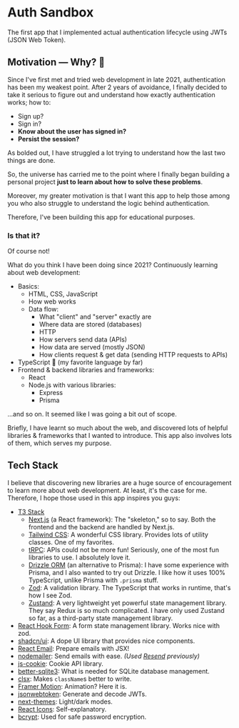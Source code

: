 # Auth Sandbox

The first app that I implemented actual authentication lifecycle using JWTs (JSON Web Token).

## Motivation — Why? 🤔

Since I've first met and tried web development in late 2021, authentication has been my weakest point. After 2 years of avoidance, I finally decided to take it serious to figure out and understand how exactly authentication works; how to:

- Sign up?
- Sign in?
- **Know about the user has signed in?**
- **Persist the session?**

As bolded out, I have struggled a lot trying to understand how the last two things are done.

So, the universe has carried me to the point where I finally began building a personal project **just to learn about how to solve these problems**.

Moreover, my greater motivation is that I want this app to help those among you who also struggle to understand the logic behind authentication.

Therefore, I've been building this app for educational purposes.

### Is that it?

Of course not!

What do you think I have been doing since 2021? Continuously learning about web development:

- Basics:
  - HTML, CSS, JavaScript
  - How web works
  - Data flow:
    - What "client" and "server" exactly are
    - Where data are stored (databases)
    - HTTP
    - How servers send data (APIs)
    - How data are served (mostly JSON)
    - How clients request & get data (sending HTTP requests to APIs)
- TypeScript 💙 (my favorite language by far)
- Frontend & backend libraries and frameworks:
  - React
  - Node.js with various libraries:
    - Express
    - Prisma

...and so on. It seemed like I was going a bit out of scope.

Briefly, I have learnt so much about the web, and discovered lots of helpful libraries & frameworks that I wanted to introduce. This app also involves lots of them, which serves my purpose.

## Tech Stack

I believe that discovering new libraries are a huge source of encouragement to learn more about web development. At least, it's the case for me. Therefore, I hope those used in this app inspires you guys:

- [T3 Stack](https://create.t3.gg/)
  - [Next.js](https://nextjs.org/) (a React framework): The "skeleton," so to say. Both the frontend and the backend are handled by Next.js.
  - [Tailwind CSS](https://tailwindcss.com/): A wonderful CSS library. Provides lots of utility classes. One of my favorites.
  - [tRPC](https://trpc.io/): APIs could not be more fun! Seriously, one of the most fun libraries to use. I absolutely love it.
  - [Drizzle ORM](https://orm.drizzle.team/) (an alternative to Prisma): I have some experience with Prisma, and I also wanted to try out Drizzle. I like how it uses 100% TypeScript, unlike Prisma with `.prisma` stuff.
  - [Zod](https://zod.dev/): A validation library. The TypeScript that works in runtime, that's how I see Zod.
  - [Zustand](https://github.com/pmndrs/zustand): A very lightweight yet powerful state management library. They say Redux is so much complicated. I have only used Zustand so far, as a third-party state management library.
- [React Hook Form](https://react-hook-form.com/): A form state management library. Works nice with zod.
- [shadcn/ui](https://ui.shadcn.com/): A dope UI library that provides nice components.
- [React Email](https://react.email/): Prepare emails with JSX!
- [nodemailer](https://nodemailer.com/): Send emails with ease. _(Used [Resend](https://resend.com/home) previously)_
- [js-cookie](https://github.com/js-cookie/js-cookie): Cookie API library.
- [better-sqlite3](https://github.com/WiseLibs/better-sqlite3): What is needed for SQLite database management.
- [clsx](https://www.npmjs.com/package/clsx): Makes `className`s better to write.
- [Framer Motion](https://www.framer.com/motion/): Animation? Here it is.
- [jsonwebtoken](https://www.npmjs.com/package/jsonwebtoken): Generate and decode JWTs.
- [next-themes](https://www.npmjs.com/package/next-themes): Light/dark modes.
- [React Icons](https://react-icons.github.io/react-icons/): Self-explanatory.
- [bcrypt](https://www.npmjs.com/package/bcrypt): Used for safe password encryption.
